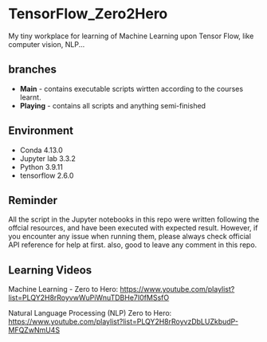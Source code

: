 # TensorFlow_Zero2Hero
My tiny workplace for learning of Machine Learning upon Tensor Flow, like computer vision, NLP...

## branches

- **Main** - contains executable scripts wirtten according to the courses learnt.
- **Playing** - contains all scripts and anything semi-finished

## Environment

- Conda 4.13.0
- Jupyter lab 3.3.2
- Python 3.9.11
- tensorflow 2.6.0
 
## Reminder

All the script in the Jupyter notebooks in this repo  were written following the offcial resources, and have been executed with expected result. 
However, if you encounter any issue when running them,  please always check official API reference for help at first.
also, good to leave any comment in this repo.

## Learning Videos

Machine Learning - Zero to Hero: 
https://www.youtube.com/playlist?list=PLQY2H8rRoyvwWuPiWnuTDBHe7I0fMSsfO

Natural Language Processing (NLP) Zero to Hero:
https://www.youtube.com/playlist?list=PLQY2H8rRoyvzDbLUZkbudP-MFQZwNmU4S

